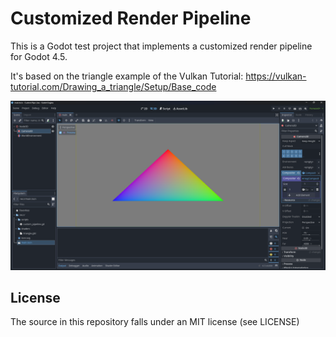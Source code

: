 # Customized Render Pipeline

This is a Godot test project that implements a customized render pipeline for Godot 4.5.

It's based on the triangle example of the Vulkan Tutorial:
https://vulkan-tutorial.com/Drawing_a_triangle/Setup/Base_code


![Screenshot](screenshot.png)

## License

The source in this repository falls under an MIT license (see LICENSE)

